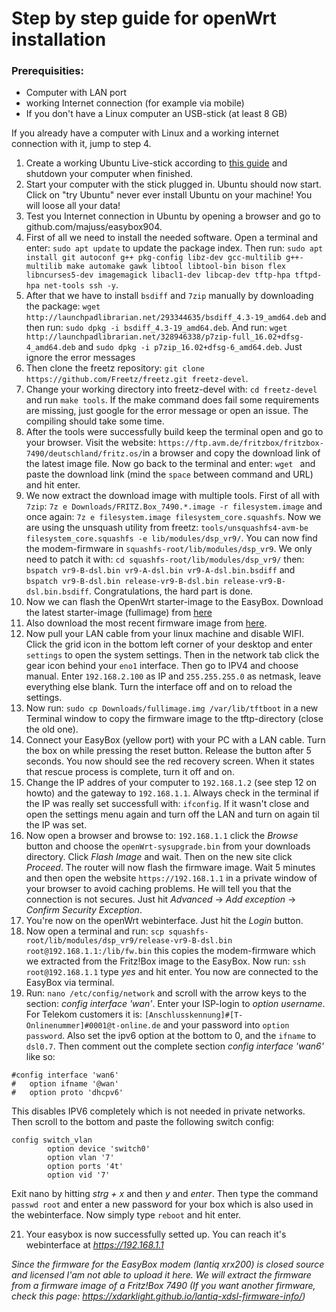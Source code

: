 # Step by step guide for openWrt installation

### Prerequisities:
- Computer with LAN port
- working Internet connection (for example via mobile)
- If you don't have a Linux computer an USB-stick (at least 8 GB)

If you already have a computer with Linux and a working internet connection with it, jump to step 4.

1. Create a working Ubuntu Live-stick according to [this guide](https://tutorials.ubuntu.com/tutorial/tutorial-create-a-usb-stick-on-windows#0) and shutdown your computer when finished.
2. Start your computer with the stick plugged in. Ubuntu should now start. Click on "try Ubuntu" never ever install Ubuntu on your machine! You will loose all your data!
3. Test you Internet connection in Ubuntu by opening a browser and go to github.com/majuss/easybox904.
4. First of all we need to install the needed software. Open a terminal and enter: `sudo apt update` to update the package index. Then run: `sudo apt install git autoconf g++ pkg-config libz-dev gcc-multilib g++-multilib make automake gawk libtool libtool-bin bison flex libncurses5-dev imagemagick libacl1-dev libcap-dev tftp-hpa tftpd-hpa net-tools ssh -y`.
5. After that we have to install `bsdiff` and `7zip` manually by downloading the package: `wget http://launchpadlibrarian.net/293344635/bsdiff_4.3-19_amd64.deb` and then run: `sudo dpkg -i bsdiff_4.3-19_amd64.deb`. And run: `wget http://launchpadlibrarian.net/328946338/p7zip-full_16.02+dfsg-4_amd64.deb` and `sudo dpkg -i p7zip_16.02+dfsg-6_amd64.deb`. Just ignore the error messages
6. Then clone the freetz repository: `git clone https://github.com/Freetz/freetz.git freetz-devel`.
7. Change your working directory into freetz-devel with: `cd freetz-devel` and run `make tools`. If the make command does fail some requirements are missing, just google for the error message or open an issue. The compiling should take some time.
8. After the tools were successfully build keep the terminal open and go to your browser. Visit the website: `https://ftp.avm.de/fritzbox/fritzbox-7490/deutschland/fritz.os/`in a browser and copy the download link of the latest image file. Now go back to the terminal and enter: `wget ` and paste the download link (mind the `space` between command and URL) and hit enter.
9. We now extract the download image with multiple tools. First of all with `7zip`: `7z e Downloads/FRITZ.Box_7490.*.image -r filesystem.image` and once again: `7z e filesystem.image filesystem_core.squashfs`. Now we are using the unsquash utility from freetz: `tools/unsquashfs4-avm-be filesystem_core.squashfs -e lib/modules/dsp_vr9/`. You can now find the modem-firmware in `squashfs-root/lib/modules/dsp_vr9`. We only need to patch it with: `cd squashfs-root/lib/modules/dsp_vr9/` then: `bspatch vr9-B-dsl.bin vr9-A-dsl.bin vr9-A-dsl.bin.bsdiff` and `bspatch vr9-B-dsl.bin release-vr9-B-dsl.bin release-vr9-B-dsl.bin.bsdiff`. Congratulations, the hard part is done.
10. Now we can flash the OpenWrt starter-image to the EasyBox. Download the latest starter-image (fullimage) from [here](https://app.box.com/s/tjeobifjb8ohj90m5k2u7g1efgq8308y)
11. Also download the most recent firmware image from [here](https://github.com/majuss/easybox904/blob/master/openwrt-sysupgrade.bin).
12. Now pull your LAN cable from your linux machine and disable WIFI. Click the grid icon in the bottom left corner of your desktop and enter `settings` to open the system settings. Then in the network tab click the gear icon behind your `eno1` interface. Then go to IPV4 and choose manual. Enter `192.168.2.100` as IP and `255.255.255.0` as netmask, leave everything else blank. Turn the interface off and on to reload the settings.
13. Now run: `sudo cp Downloads/fullimage.img /var/lib/tftboot` in a new Terminal window to copy the firmware image to the tftp-directory (close the old one).
14. Connect your EasyBox (yellow port) with your PC with a LAN cable. Turn the box on while pressing the reset button. Release the button after 5 seconds. You now should see the red recovery screen. When it states that rescue process is complete, turn it off and on.
15. Change the IP addres of your computer to `192.168.1.2` (see step 12 on howto) and the gateway to `192.168.1.1`. Always check in the terminal if the IP was really set successfull with: `ifconfig`. If it wasn't close and open the settings menu again and turn off the LAN and turn on again til the IP was set.
16. Now open a browser and browse to: `192.168.1.1` click the *Browse* button and choose the `openWrt-sysupgrade.bin` from your downloads directory. Click *Flash Image* and wait. Then on the new site click *Proceed*. The router will now flash the firmware image. Wait 5 minutes and then open the website `https://192.168.1.1` in a private window of your browser to avoid caching problems. He will tell you that the connection is not secures. Just hit *Advanced* -> *Add exception* -> *Confirm Security Exception*.
17. You're now on the openWrt webinterface. Just hit the *Login* button.
19. Now open a terminal and run: `scp squashfs-root/lib/modules/dsp_vr9/release-vr9-B-dsl.bin root@192.168.1.1:/lib/fw.bin` this copies the modem-firmware which we extracted from the Fritz!Box image to the EasyBox. Now run: `ssh root@192.168.1.1` type *yes* and hit enter. You now are connected to the EasyBox via terminal.
20. Run: `nano /etc/config/network` and scroll with the arrow keys to the section: *config interface 'wan'*. Enter your ISP-login to *option username*. For Telekom customers it is: `[Anschlusskennung]#[T-Onlinenummer]#0001@t-online.de` and your password into `option password`. Also set the ipv6 option at the bottom to 0, and the `ifname` to `dsl0.7`. Then comment out the complete section *config interface 'wan6'* like so:
```
#config interface 'wan6'
#   option ifname '@wan'
#   option proto 'dhcpv6'
```
This disables IPV6 completely which is not needed in private networks. Then scroll to the bottom and paste the following switch config:
```
config switch_vlan
        option device 'switch0'
        option vlan '7'
        option ports '4t'
        option vid '7'
```
Exit nano by hitting *strg + x* and then *y* and *enter*. Then type the command `passwd root` and enter a new password for your box which is also used in the webinterface. Now simply type `reboot` and hit enter.

21. Your easybox is now successfully setted up. You can reach it's webinterface at *https://192.168.1.1*


*Since the firmware for the EasyBox modem (lantiq xrx200) is closed source and licensed I'am not able to upload it here. We will extract the firmware from a firmware image of a Fritz!Box 7490 (If you want another firmware, check this page: https://xdarklight.github.io/lantiq-xdsl-firmware-info/)*